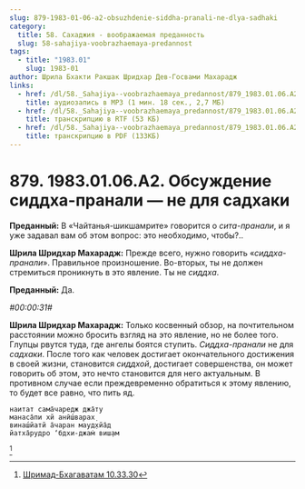 ```yaml
---
slug: 879-1983-01-06-a2-obsuzhdenie-siddha-pranali-ne-dlya-sadhaki
category:
  title: 58. Сахаджия - воображаемая преданность
  slug: 58-sahajiya-voobrazhaemaya-predannost
tags:
  - title: "1983.01"
    slug: 1983-01
author: Шрила Бхакти Ракшак Шридхар Дев-Госвами Махарадж
links:
  - href: /dl/58._Sahajiya--voobrazhaemaya_predannost/879_1983.01.06.A2_SridharMj_Obsujdenie_sidha-pranali_ne_dlya_sadhaki.mp3
    title: аудиозапись в MP3 (1 мин. 18 сек., 2,7 МБ)
  - href: /dl/58._Sahajiya--voobrazhaemaya_predannost/879_1983.01.06.A2_SridharMj_Obsujdenie_sidha-pranali_ne_dlya_sadhaki.rtf
    title: транскрипцию в RTF (53 КБ)
  - href: /dl/58._Sahajiya--voobrazhaemaya_predannost/879_1983.01.06.A2_SridharMj_Obsujdenie_sidha-pranali_ne_dlya_sadhaki.pdf
    title: транскрипцию в PDF (133КБ)
---
```


# 879. 1983.01.06.A2. Обсуждение сиддха-пранали — не для садхаки

**Преданный:** В «Чайтанья-шикшамрите» говорится о *сита-пранали*, и я уже задавал вам об этом вопрос: это необходимо, чтобы?..

**Шрила Шридхар Махарадж:** Прежде всего, нужно говорить «*сиддха-пранали*». Правильное произношение. Во-вторых, ты не должен стремиться проникнуть в это явление. Ты не *сиддха*.

**Преданный:** Да.

*#00:00:31#*

**Шрила Шридхар Махарадж:** Только косвенный обзор, на почтительном расстоянии можно бросить взгляд на это явление, но не более того. Глупцы рвутся туда, где ангелы боятся ступить. *Сиддха-пранали* не для *садхаки*. После того как человек достигает окончательного достижения в своей жизни, становится *сиддхой*, достигает совершенства, он может говорить об этом, это нечто становится для него актуальным. В противном случае если преждевременно обратиться к этому явлению, то будет все равно, что пить яд.

    наитат сама̄чаредж джа̄ту
    манаса̄пи хй анӣш́варах̣
    винаш́йатй а̄чаран мауд̣хйа̄д
    йатха̄рудро ‘бдхи-джам̇ виш̣ам
[^_ftn1]



[^_ftn1]: [Шримад-Бхагаватам 10.33.30](../notes/shrimad-bhagavatam/shrimad-bhagavatam-10-33-30.md)
